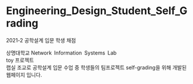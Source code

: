 # Engineering_Design_Student_Self_Grading
2021-2 공학설계 입문 학생 채점

상명대학교 Network Information Systems Lab
<br>
toy 프로젝트
<br>
랩실 조교로 공학설계 입문 수업 중 학생들의 팀프로젝트 self-grading을 위해 개발된 웹페이지 입니다.
